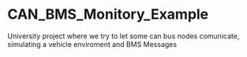 # CAN_BMS_Monitory_Example
University project where we try to let some can bus nodes comunicate, simulating a vehicle enviroment and BMS Messages

